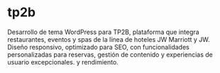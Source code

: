 # tp2b
Desarrollo de tema WordPress para TP2B, plataforma que integra restaurantes, eventos y spas de la línea de hoteles JW Marriott y JW. Diseño responsivo, optimizado para SEO, con funcionalidades personalizadas para reservas, gestión de contenido y experiencias de usuario excepcionales. y rendimiento.
